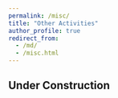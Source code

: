 ```yaml
---
permalink: /misc/
title: "Other Activities"
author_profile: true
redirect_from: 
  - /md/
  - /misc.html
---
```


## Under Construction

